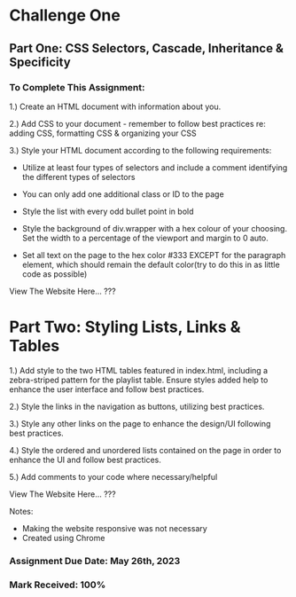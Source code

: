 # Challenge One 

## Part One: CSS Selectors, Cascade, Inheritance & Specificity
 
### To Complete This Assignment: 

1.) Create an HTML document with information about you.

2.) Add CSS to your document - remember to follow best practices re: adding CSS, formatting CSS & organizing your CSS 

3.) Style your HTML document according to the following requirements: 
    
- Utilize at least four types of selectors and include a comment identifying the different types of selectors 

- You can only add one additional class or ID to the page 

- Style the list with every odd bullet point in bold 

- Style the background of div.wrapper with a hex colour of your choosing. Set the width to a percentage of the viewport and margin to 0 auto. 

- Set all text on the page to the hex color #333 EXCEPT for the paragraph element, which should remain the default color(try to do this in as little code as possible) 

View The Website Here... ???

# Part Two: Styling Lists, Links & Tables
 
1.) Add style to the two HTML tables featured in index.html, including a zebra-striped pattern for the playlist table. Ensure styles added help to enhance the user interface and follow best practices. 

2.) Style the links in the navigation as buttons, utilizing best practices. 

3.) Style any other links on the page to enhance the design/UI following best practices. 

4.) Style the ordered and unordered lists contained on the page in order to enhance the UI and follow best practices.

5.) Add comments to your code where necessary/helpful 

View The Website Here... ???

Notes: 
- Making the website responsive was not necessary 
- Created using Chrome

### Assignment Due Date: May 26th, 2023
### Mark Received: 100%
